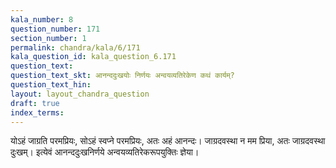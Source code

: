 ```yaml
---
kala_number: 8
question_number: 171
section_number: 1
permalink: chandra/kala/6/171
kala_question_id: kala_question_6.171
question_text: 
question_text_skt: आनन्ददुःखयोः निर्णयः अन्वयव्यतिरेकेण कथं कार्यम्?
question_text_hin: 
layout: layout_chandra_question
draft: true
index_terms:
---
```


<!-- skt-start -->
योऽहं जाग्रति परमप्रियः, सोऽहं स्वप्ने परमप्रियः, अतः अहं आनन्दः। जाग्रदवस्था न मम प्रिया, अतः जाग्रदवस्था दुःखम्। इत्येवं आनन्ददुःखनिर्णये अन्वयव्यतिरेकरूपयुक्तिः ज्ञेया।
<!-- skt-end -->

<!-- eng-start -->
<!-- eng-end -->

